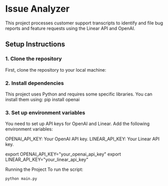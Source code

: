 # Issue Analyzer

This project processes customer support transcripts to identify and file bug reports and feature requests using the Linear API and OpenAI.

## Setup Instructions

### 1. Clone the repository
First, clone the repository to your local machine:

### 2. Install dependencies
This project uses Python and requires some specific libraries. You can install them using:
pip install openai

### 3. Set up environment variables
You need to set up API keys for OpenAI and Linear. Add the following environment variables:

OPENAI_API_KEY: Your OpenAI API key.
LINEAR_API_KEY: Your Linear API key.

export OPENAI_API_KEY="your_openai_api_key"
export LINEAR_API_KEY="your_linear_api_key"

Running the Project
To run the 
 script:
 
```
python main.py
```